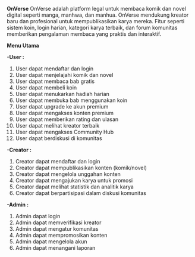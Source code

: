 **OnVerse**
OnVerse adalah platform legal untuk membaca komik dan novel digital seperti manga, manhwa, dan manhua. OnVerse mendukung kreator baru dan profesional untuk mempublikasikan karya mereka. Fitur seperti sistem koin, login harian, kategori karya terbaik, dan forum komunitas memberikan pengalaman membaca yang praktis dan interaktif.

**Menu Utama**

**-User :**
1. User dapat mendaftar dan login
2. User dapat menjelajahi komik dan novel
3. User dapat membaca bab gratis
4. User dapat membeli koin
5. User dapat menukarkan hadiah harian
6. User dapat membuka bab menggunakan koin
7. User dapat upgrade ke akun premium
8. User dapat mengakses konten premium
9. User dapat memberikan rating dan ulasan
10. User dapat melihat kreator terbaik
11. User dapat mengakses Community Hub
12. User dapat berdiskusi di komunitas

**-Creator :**
1. Creator dapat mendaftar dan login
2. Creator dapat mempublikasikan konten (komik/novel)
3. Creator dapat mengelola unggahan konten
4. Creator dapat mengajukan karya untuk promosi
5. Creator dapat melihat statistik dan analitik karya
6. Creator dapat berpartisipasi dalam diskusi komunitas

**-Admin :**
1. Admin dapat login
2. Admin dapat memverifikasi kreator
3. Admin dapat mengatur komunitas
4. Admin dapat mempromosikan konten
5. Admin dapat mengelola akun
6. Admin dapat menangani laporan


